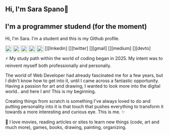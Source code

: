 ## Hi, I'm Sara Spano👋

## I'm a programmer studend (for the moment)

Hi, I'm Sara. I'm a student and this is my Github profile. 

[<img align="left" alt="tassiaaccioly | LinkedIn" width="22px" src="./linkedin.svg" />][linkedin]
[<img align="left" alt="itsmetherogue | Twitter" width="22px" src="./twitter.svg" />][twitter]
[<img align="left" alt="tassia.accioly | Gmail" width="22px" src="./gmail.svg" />][gmail]
[<img align="left" alt="tassiaaccioly | Medium" width="22px" src="./medium.svg" />][medium]
[<img align="left" alt="tassiaaccioly | Dev.to" width="22px" src="./dev-dot-to.svg" />][devto]

⚡ My study path within the world of coding began in 2025. My intent was to reinvent myself both professionally and personally. 

The world of Web Developer had already fascinated me for a few years, but I didn't know how to get into it, until I came across a fantastic opportunity. Having a passion for art and drawing, I wanted to look more into the digital world.. and here I am! This is my beginning. 

Creating things from scratch is something I've always loved to do and putting personality into it is that touch that pushes everything to transform it towards a more interesting and curious eye. This is me. ✨

🌱 I love movies, reading articles or sites to learn new things (code, art and much more), games, books, drawing, painting, organizing.

<!--
**SaraSpano98/SaraSpano98** is a ✨ _special_ ✨ repository because its `README.md` (this file) appears on your GitHub profile.

Here are some ideas to get you started:

- 🔭 I’m currently working on ...
- 🌱 I’m currently learning ...
- 👯 I’m looking to collaborate on ...
- 🤔 I’m looking for help with ...
- 💬 Ask me about ...
- 📫 How to reach me: ...
- 😄 Pronouns: ...
- ⚡ Fun fact: ...
-->
